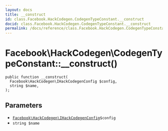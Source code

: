 ```yaml
---
layout: docs
title: __construct
id: class.Facebook.HackCodegen.CodegenTypeConstant.__construct
docid: class.Facebook.HackCodegen.CodegenTypeConstant.__construct
permalink: /docs/reference/class.Facebook.HackCodegen.CodegenTypeConstant.__construct/
---
```

# Facebook\\HackCodegen\\CodegenTypeConstant::__construct()




``` Hack
public function __construct(
  Facebook\HackCodegen\IHackCodegenConfig $config,
  string $name,
);
```




## Parameters




- [` Facebook\HackCodegen\IHackCodegenConfig `](<interface.Facebook.HackCodegen.IHackCodegenConfig.md>)`` $config ``
- ` string $name `